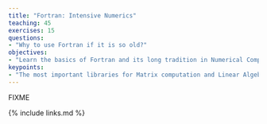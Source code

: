 ```yaml
---
title: "Fortran: Intensive Numerics"
teaching: 45
exercises: 15
questions:
- "Why to use Fortran if it is so old?"
objectives:
- "Learn the basics of Fortran and its long tradition in Numerical Computing"
keypoints:
- "The most important libraries for Matrix computation and Linear Algebra, BLAS and LAPACK were written in Fortran and they are still in used today. They are behind Numpy in Python and R can be compiled to use it too."
---
```

FIXME

{% include links.md %}
